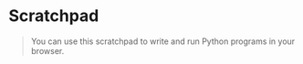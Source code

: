 # Scratchpad

> You can use this scratchpad to write and run Python programs in your browser.

```python:editor

```

<style>
    .Pythonpad .CodeMirror {
        min-height: 20rem;
    }
</style>
